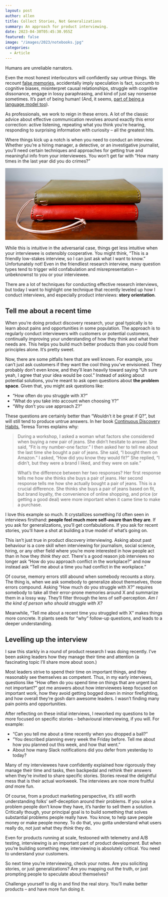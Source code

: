 ```yaml
---
layout: post
author: allen
title: Collect Stories, Not Generalizations
summary: An approach for product interviewing.
date: 2023-04-30T05:45:30.955Z
featured: false
image: "/images/2023/notebooks.jpg"
categories:
  - Article
---
```


Humans are unreliable narrators.

Even the most honest interlocutors will confidently say untrue things. We recount [false memories](https://en.wikipedia.org/wiki/False_memory), accidentally imply speculation is fact, succumb to cognitive biases, misinterpret causal relationships, struggle with cognitive dissonance, engage in lossy paraphrasing, and kind of just say nonsense sometimes. It’s part of being human! (And, it seems, [part of being a language model too](https://en.wikipedia.org/wiki/Confabulation_(neural_networks))).

As professionals, we work to reign in these errors. A lot of the classic advice about effective communication revolves around exactly this error correction: active listening, repeating what you think you’re hearing, responding to surprising information with curiosity – all the greatest hits.

Where things kick up a notch is when you need to conduct an interview. Whether you’re a hiring manager, a detective, or an investigative journalist, you’ll need certain techniques and approaches for getting true and meaningful info from your interviewees. You won’t get far with “How many times in the last year did you do crimes?”

<img src="/images/2023/notebooks.jpg" />

While this is intuitive in the adversarial case, things get less intuitive when your interviewee is ostensibly cooperative. You might think, “This is a friendly low-stakes interview, so I can just ask what I want to know.” Unfortunately not! Even in the friendliest research interview, many question types tend to trigger wild confabulation and misrepresentation – unbeknownst to you or your interviewee.

There are a lot of techniques for conducting effective research interviews, but today I want to highlight one technique that recently leveled up how I conduct interviews, and especially product interviews: **story orientation**.

## Tell me about a recent time

When you’re doing product discovery research, your goal typically is to learn about pains and opportunities in some population. The approach is to regularly conduct interviewers with customers or potential customers, continually improving your understanding of how they think and what their needs are. This helps you build much better products than you could from principles alone. It’s pretty sweet.

Now, there are some pitfalls here that are well known. For example, you can’t just ask customers if they want the cool thing you’ve envisioned. They probably don’t even know, and they’ll lean heavily toward saying “Uh sure yeah, I agree that your idea would be cool.” Instead of asking about potential solutions, you’re meant to ask open questions about **the problem space**. Given that, you might ask questions like:

- “How often do you struggle with X?”
- “What do you take into account when choosing Y?”
- “Why don’t you use approach Z?”

These questions are certainly better than “Wouldn’t it be great if Q?”, but will still tend to produce untrue answers. In her book [Continuous Discovery Habits](https://www.goodreads.com/en/book/show/58046715), Teresa Torres explains why:

> During a workshop, I asked a woman what factors she considered when buying a new pair of jeans. She didn’t hesitate to answer. She said, “Fit is my number-one factor.” I then asked her to tell me about the last time she bought a pair of jeans. She said, “I bought them on Amazon.” I asked, “How did you know they would fit?” She replied, “I didn’t, but they were a brand I liked, and they were on sale.”
> 
> What’s the difference between her two responses? Her first response tells me how she thinks she buys a pair of jeans. Her second response tells me how she actually bought a pair of jeans. This is a crucial difference. She thinks she buys a pair of jeans based on fit, but brand loyalty, the convenience of online shopping, and price (or getting a good deal) were more important when it came time to make a purchase.

I love this example so much. It crystallizes something I’d often seen in interviews firsthand: **people feel much more self-aware than they are**. If you ask for generalizations, you’ll get confabulations. If you ask for recent stories, you’ll have a shot at building a true model of what’s going on.

This isn’t just true in product discovery interviewing. Asking about past behaviour is a core skill when interviewing for journalism, social science, hiring, or any other field where you’re more interested in how people act than in how they *think they act*. There's a good reason job interviews no longer ask “How do you approach conflict in the workplace?” and now instead ask “Tell me about a time you had conflict in the workplace.”

Of course, memory errors still abound when somebody recounts a story. The thing is, when we ask somebody to generalize about themselves, those errors compound. Asking “How much do you struggle with X?” requires somebody to take all their error-prone memories around X and summarize them in a lossy way. They’ll filter through the lens of self-perception. *Am I the kind of person who should struggle with X?*

Meanwhile, “Tell me about a recent time you struggled with X” makes things more concrete. It plants seeds for “why” follow-up questions, and leads to a deeper understanding.

## Levelling up the interview

I saw this starkly in a round of product research I was doing recently. I’ve been asking leaders how they manage their time and attention (a fascinating topic I’ll share more about soon.)

Most leaders strive to spend their time on important things, and they reasonably see themselves as competent. Thus, in my early interviews, questions like “How often do you spend time on things that are urgent but not important?” got me answers about how interviewees keep focused on important work, how they avoid getting bogged down in minor firefighting, and how overall they’re gosh darn awesome leaders. I wasn’t finding many pain points and opportunities.

After reflecting on these initial interviews, I reworked my questions to be more focused on specific stories – behavioural interviewing, if you will. For example:

- “Can you tell me about a time recently when you dropped a ball?”
- “You described planning every week the Friday before. Tell me about how you planned out this week, and how that went.”
- About how many Slack notifications did you defer from yesterday to today?

Many of my interviewees have confidently explained how rigorously they manage their time and tasks, then backpedal and rethink their answers when they’re invited to share specific stories. Stories reveal the delightful mess that is their actual workweek. The interviews are now more fruitful *and* more fun.

Of course, from a product marketing perspective, it’s still worth understanding folks’ self-deception around their problems. If you solve a problem people don’t know they have, it’s harder to sell them a solution. Critically though, your principal goal is to build something that solves substantial problems people really have. You know, to help save people money or make people money. To do that, you gotta understand what users really do, not just what they *think* they do.

Even for products running at scale, festooned with telemetry and A/B testing, interviewing is an important part of product development. But when you’re building something new, interviewing is absolutely critical. You need to understand your customers.

So next time you’re interviewing, check your notes. Are you soliciting stories, or just generalizations? Are you mapping out the truth, or just prompting people to speculate about themselves?

Challenge yourself to dig in and find the real story. You’ll make better products – and have more fun doing it.

